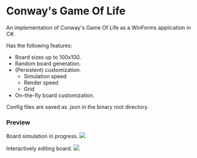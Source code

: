 # Conway's Game Of Life
An implementation of Conway's Game Of Life as a WinForms application in C#.

Has the following features:
- Board sizes up to 100x100.
- Random board generation.
- (Persistent) customization.
   - Simulation speed
   - Render speed
   - Grid
- On-the-fly board customization.

Config files are saved as .json in the binary root directory.

### Preview
Board simulation in progress.
![](https://i.imgur.com/rMo9ytp.png)  

Interactively editing board.
![](https://i.imgur.com/kIVaJNH.png)
